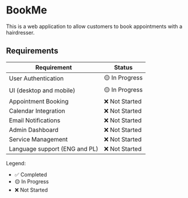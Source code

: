 # BookMe
This is a web application to allow customers to book appointments with a hairdresser.

## Requirements

| Requirement | Status |
|------------|--------|
| User Authentication | 🟡 In Progress |
| UI (desktop and mobile) | 🟡 In Progress |
| Appointment Booking | ❌ Not Started |
| Calendar Integration | ❌ Not Started |
| Email Notifications | ❌ Not Started |
| Admin Dashboard | ❌ Not Started |
| Service Management | ❌ Not Started |
Language support (ENG and PL)| ❌ Not Started |

Legend:
- ✅ Completed
- 🟡 In Progress
- ❌ Not Started
